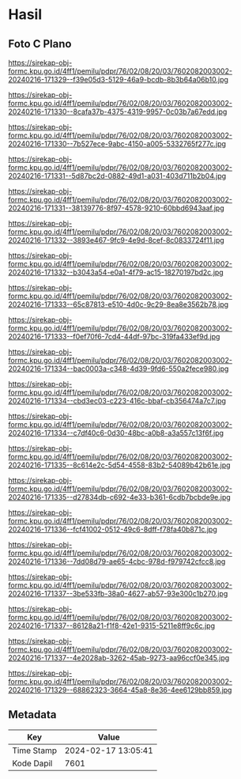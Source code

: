 # Hasil

## Foto C Plano

https://sirekap-obj-formc.kpu.go.id/4ff1/pemilu/pdpr/76/02/08/20/03/7602082003002-20240216-171329--f39e05d3-5129-46a9-bcdb-8b3b64a06b10.jpg

https://sirekap-obj-formc.kpu.go.id/4ff1/pemilu/pdpr/76/02/08/20/03/7602082003002-20240216-171330--8cafa37b-4375-4319-9957-0c03b7a67edd.jpg

https://sirekap-obj-formc.kpu.go.id/4ff1/pemilu/pdpr/76/02/08/20/03/7602082003002-20240216-171330--7b527ece-9abc-4150-a005-5332765f277c.jpg

https://sirekap-obj-formc.kpu.go.id/4ff1/pemilu/pdpr/76/02/08/20/03/7602082003002-20240216-171331--5d87bc2d-0882-49d1-a031-403d711b2b04.jpg

https://sirekap-obj-formc.kpu.go.id/4ff1/pemilu/pdpr/76/02/08/20/03/7602082003002-20240216-171331--38139776-8f97-4578-9210-60bbd6943aaf.jpg

https://sirekap-obj-formc.kpu.go.id/4ff1/pemilu/pdpr/76/02/08/20/03/7602082003002-20240216-171332--3893e467-9fc9-4e9d-8cef-8c0833724f11.jpg

https://sirekap-obj-formc.kpu.go.id/4ff1/pemilu/pdpr/76/02/08/20/03/7602082003002-20240216-171332--b3043a54-e0a1-4f79-ac15-18270197bd2c.jpg

https://sirekap-obj-formc.kpu.go.id/4ff1/pemilu/pdpr/76/02/08/20/03/7602082003002-20240216-171333--65c87813-e510-4d0c-9c29-8ea8e3562b78.jpg

https://sirekap-obj-formc.kpu.go.id/4ff1/pemilu/pdpr/76/02/08/20/03/7602082003002-20240216-171333--f0ef70f6-7cd4-44df-97bc-319fa433ef9d.jpg

https://sirekap-obj-formc.kpu.go.id/4ff1/pemilu/pdpr/76/02/08/20/03/7602082003002-20240216-171334--bac0003a-c348-4d39-9fd6-550a2fece980.jpg

https://sirekap-obj-formc.kpu.go.id/4ff1/pemilu/pdpr/76/02/08/20/03/7602082003002-20240216-171334--cbd3ec03-c223-416c-bbaf-cb356474a7c7.jpg

https://sirekap-obj-formc.kpu.go.id/4ff1/pemilu/pdpr/76/02/08/20/03/7602082003002-20240216-171334--c7df40c6-0d30-48bc-a0b8-a3a557c13f6f.jpg

https://sirekap-obj-formc.kpu.go.id/4ff1/pemilu/pdpr/76/02/08/20/03/7602082003002-20240216-171335--8c614e2c-5d54-4558-83b2-54089b42b61e.jpg

https://sirekap-obj-formc.kpu.go.id/4ff1/pemilu/pdpr/76/02/08/20/03/7602082003002-20240216-171335--d27834db-c692-4e33-b361-6cdb7bcbde9e.jpg

https://sirekap-obj-formc.kpu.go.id/4ff1/pemilu/pdpr/76/02/08/20/03/7602082003002-20240216-171336--fcf41002-0512-49c6-8dff-f78fa40b871c.jpg

https://sirekap-obj-formc.kpu.go.id/4ff1/pemilu/pdpr/76/02/08/20/03/7602082003002-20240216-171336--7dd08d79-ae65-4cbc-978d-f979742cfcc8.jpg

https://sirekap-obj-formc.kpu.go.id/4ff1/pemilu/pdpr/76/02/08/20/03/7602082003002-20240216-171337--3be533fb-38a0-4627-ab57-93e300c1b270.jpg

https://sirekap-obj-formc.kpu.go.id/4ff1/pemilu/pdpr/76/02/08/20/03/7602082003002-20240216-171337--86128a21-f1f8-42e1-9315-5211e8ff9c6c.jpg

https://sirekap-obj-formc.kpu.go.id/4ff1/pemilu/pdpr/76/02/08/20/03/7602082003002-20240216-171337--4e2028ab-3262-45ab-9273-aa96ccf0e345.jpg

https://sirekap-obj-formc.kpu.go.id/4ff1/pemilu/pdpr/76/02/08/20/03/7602082003002-20240216-171329--68862323-3664-45a8-8e36-4ee6129bb859.jpg


## Metadata

| Key        | Value               |
| ---------- | ------------------- |
| Time Stamp | 2024-02-17 13:05:41 |
| Kode Dapil | 7601                |




